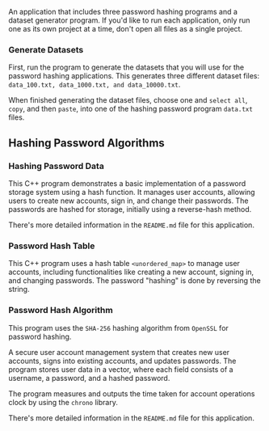 An application that includes three password hashing programs and a dataset generator program. If you'd like to run each application, only run one as its own project at a time, don't open all files as a single project.

### Generate Datasets
First, run the program to generate the datasets that you will use for the password hashing applications. This generates three different dataset files: ```data_100.txt, data_1000.txt, and data_10000.txt```.

When finished generating the dataset files, choose one and ```select all```, ```copy```, and then ```paste```, into one of the hashing password program ```data.txt``` files.

## Hashing Password Algorithms

### Hashing Password Data
This C++ program demonstrates a basic implementation of a password storage system using a hash function. It manages user accounts, allowing users to create new accounts, sign in, and change their passwords. The passwords are hashed for storage, initially using a reverse-hash method.

There's more detailed information in the ```README.md``` file for this application.

### Password Hash Table
This C++ program uses a hash table ```<unordered_map>``` to manage user accounts, including functionalities like creating a new account, signing in, and changing passwords. The password "hashing" is done by reversing the string.

### Password Hash Algorithm
This program uses the ```SHA-256``` hashing algorithm from ```OpenSSL``` for password hashing.

A secure user account management system that creates new user accounts, signs into existing accounts, and updates passwords. The program stores user data in a vector, where each field consists of a username, a password, and a hashed password.

The program measures and outputs the time taken for account operations clock by using the ```chrono``` library.

There's more detailed information in the ```README.md``` file for this application.
